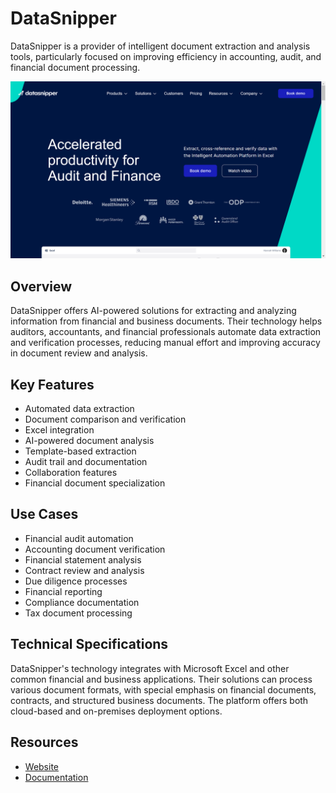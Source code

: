 
# DataSnipper

DataSnipper is a provider of intelligent document extraction and analysis tools, particularly focused on improving efficiency in accounting, audit, and financial document processing.

![DataSnipper](./assets/datasnipper.png)


## Overview

DataSnipper offers AI-powered solutions for extracting and analyzing information from financial and business documents. Their technology helps auditors, accountants, and financial professionals automate data extraction and verification processes, reducing manual effort and improving accuracy in document review and analysis.

## Key Features

- Automated data extraction
- Document comparison and verification
- Excel integration
- AI-powered document analysis
- Template-based extraction
- Audit trail and documentation
- Collaboration features
- Financial document specialization

## Use Cases

- Financial audit automation
- Accounting document verification
- Financial statement analysis
- Contract review and analysis
- Due diligence processes
- Financial reporting
- Compliance documentation
- Tax document processing

## Technical Specifications

DataSnipper's technology integrates with Microsoft Excel and other common financial and business applications. Their solutions can process various document formats, with special emphasis on financial documents, contracts, and structured business documents. The platform offers both cloud-based and on-premises deployment options.

## Resources

- [Website](https://www.datasnipper.com)
- [Documentation](https://www.datasnipper.com/resources)
